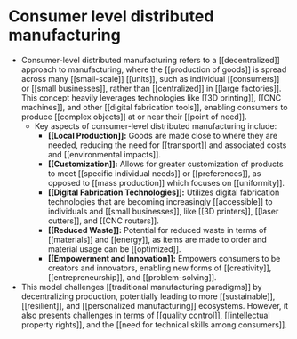 # Consumer level distributed manufacturing

- Consumer-level distributed manufacturing refers to a [[decentralized]] approach to manufacturing, where the [[production of goods]] is spread across many [[small-scale]] [[units]], such as individual [[consumers]] or [[small businesses]], rather than [[centralized]] in [[large factories]]. This concept heavily leverages technologies like [[3D printing]], [[CNC machines]], and other [[digital fabrication tools]], enabling consumers to produce [[complex objects]] at or near their [[point of need]].
  - Key aspects of consumer-level distributed manufacturing include:
    - **[[Local Production]]:** Goods are made close to where they are needed, reducing the need for [[transport]] and associated costs and [[environmental impacts]].
    - **[[Customization]]:** Allows for greater customization of products to meet [[specific individual needs]] or [[preferences]], as opposed to [[mass production]] which focuses on [[uniformity]].
    - **[[Digital Fabrication Technologies]]:** Utilizes digital fabrication technologies that are becoming increasingly [[accessible]] to individuals and [[small businesses]], like [[3D printers]], [[laser cutters]], and [[CNC routers]].
    - **[[Reduced Waste]]:** Potential for reduced waste in terms of [[materials]] and [[energy]], as items are made to order and material usage can be [[optimized]].
    - **[[Empowerment and Innovation]]:** Empowers consumers to be creators and innovators, enabling new forms of [[creativity]], [[entrepreneurship]], and [[problem-solving]].
- This model challenges [[traditional manufacturing paradigms]] by decentralizing production, potentially leading to more [[sustainable]], [[resilient]], and [[personalized manufacturing]] ecosystems. However, it also presents challenges in terms of [[quality control]], [[intellectual property rights]], and the [[need for technical skills among consumers]].
